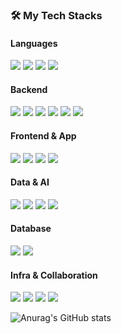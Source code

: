 ### 🛠️ My Tech Stacks

#### Languages
<img src="https://img.shields.io/badge/Java-007396?style=flat-square&logo=openjdk&logoColor=white"/> <img src="https://img.shields.io/badge/Python-3776AB?style=flat-square&logo=python&logoColor=white"/> <img src="https://img.shields.io/badge/JavaScript-F7DF1E?style=flat-square&logo=javascript&logoColor=black"/> <img src="https://img.shields.io/badge/C%23-239120?style=flat-square&logo=c-sharp&logoColor=white"/>

#### Backend
<img src="https://img.shields.io/badge/Spring Boot-6DB33F?style=flat-square&logo=spring-boot&logoColor=white"/> <img src="https://img.shields.io/badge/Spring-6DB33F?style=flat-square&logo=spring&logoColor=white"/> <img src="https://img.shields.io/badge/JPA-A8775A?style=flat-square&logoColor=white"/> <img src="https://img.shields.io/badge/MyBatis-030F16?style=flat-square&logo=mybatis&logoColor=white"/> <img src="https://img.shields.io/badge/RESTful API-005D93?style=flat-square&logo=swagger&logoColor=white"/> <img src="https://img.shields.io/badge/JUnit-25A162?style=flat-square&logo=junit5&logoColor=white"/>

#### Frontend & App
<img src="https://img.shields.io/badge/React-61DAFB?style=flat-square&logo=react&logoColor=black"/> <img src="https://img.shields.io/badge/HTML5-E34F26?style=flat-square&logo=html5&logoColor=white"/> <img src="https://img.shields.io/badge/CSS3-1572B6?style=flat-square&logo=css3&logoColor=white"/> <img src="https://img.shields.io/badge/jQuery-0769AD?style=flat-square&logo=jquery&logoColor=white"/>

#### Data & AI
<img src="https://img.shields.io/badge/Machine Learning-FF8400?style=flat-square&logo=scikit-learn&logoColor=white"/> <img src="https://img.shields.io/badge/OpenCV-5C3EE8?style=flat-square&logo=opencv&logoColor=white"/> <img src="https://img.shields.io/badge/LLM (GPT API)-00A67E?style=flat-square&logo=openai&logoColor=white"/> <img src="https://img.shields.io/badge/Selenium-43B02A?style=flat-square&logo=selenium&logoColor=white"/>

#### Database
<img src="https://img.shields.io/badge/MySQL-4479A1?style=flat-square&logo=mysql&logoColor=white"/> <img src="https://img.shields.io/badge/Oracle-F80000?style=flat-square&logo=oracle&logoColor=white"/>

#### Infra & Collaboration
<img src="https://img.shields.io/badge/Amazon AWS-232F3E?style=flat-square&logo=amazonaws&logoColor=white"/> <img src="https://img.shields.io/badge/Git-F05032?style=flat-square&logo=git&logoColor=white"/> <img src="https://img.shields.io/badge/GitHub-181717?style=flat-square&logo=github&logoColor=white"/> <img src="https://img.shields.io/badge/Notion-000000?style=flat-square&logo=notion&logoColor=white"/>



![Anurag's GitHub stats](https://github-readme-stats.vercel.app/api/top-langs/?username=redituser&layout=compact&theme=tokyonight)
